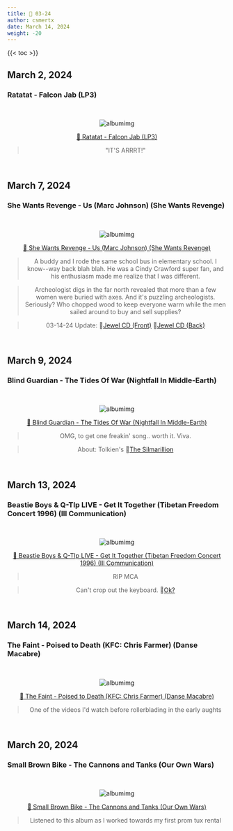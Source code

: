 ```yaml
---
title: 🎸 03-24
author: csmertx
date: March 14, 2024
weight: -20
---
```


<!--more-->

{{< toc >}}

## March 2, 2024
### Ratatat - Falcon Jab (LP3)

<br /><div style="text-align: center;">

![albumimg](/Blog/music/images/ratatat_lp3_jewel_cd.jpg "Ratatat - LP3 - Jewel CD")<br />

[🔗 Ratatat - Falcon Jab (LP3)](https://www.youtube.com/watch?v=4ohkCQp4xL0 "YouTube | Ratatat - Falcon Jab (LP3)")

> "IT'S ARRRT!"

<!-- Hello, awesome folks -->

</div><br />

## March 7, 2024
### She Wants Revenge - Us (Marc Johnson) (She Wants Revenge)

<br /><div style="text-align: center;">

![albumimg](/Blog/music/images/she_wants_revenge_she_wants_revenge_placeholder_jewel_cd.jpg "She Wants Revenge - She Wants Revenge - Placeholder Jewel CD")<br />

[🔗 She Wants Revenge - Us (Marc Johnson) (She Wants Revenge)](https://www.youtube.com/watch?v=cyn0DVSn96I "She Wants Revenge - Us (Marc Johnson) (She Wants Revenge)")

> A buddy and I rode the same school bus in elementary school. I know--way back blah blah. He was a Cindy Crawford super fan, and his enthusiasm made me realize that I was different.

> Archeologist digs in the far north revealed that more than a few women were buried with axes. And it's puzzling archeologists. Seriously? Who chopped wood to keep everyone warm while the men sailed around to buy and sell supplies?

> 03-14-24 Update: 🔗[Jewel CD (Front)](/Blog/music/images/she_wants_revenge_she_wants_revenge_jewel_cd_front.jpg "She Wants Revenge - She Wants Revenge - Jewel CD (Front)") 🔗[Jewel CD (Back)](/Blog/music/images/she_wants_revenge_she_wants_revenge_jewel_cd_back.jpg "She Wants Revenge - She Wants Revenge - Jewel CD (Back)")

<!-- Hello again, awesome folks. How's it going? -->

</div><br />

## March 9, 2024
### Blind Guardian - The Tides Of War (Nightfall In Middle-Earth)

<br /><div style="text-align: center;">

![albumimg](/Blog/music/images/blind_guardian_nightfall_in_middle-earth_digipak_br.jpg "Blind Guardian - Nightfall In Middle-Earth - Digipak (BR - UPC: 7908465500055)")<br />

[🔗 Blind Guardian - The Tides Of War (Nightfall In Middle-Earth)](https://www.youtube.com/watch?v=wp4InYVrsWg "YouTube | Blind Guardian - The Tides Of War (Nightfall In Middle-Earth)")

> OMG, to get one freakin' song.. worth it. Viva.

> About: Tolkien's 🔗[The Silmarillion](https://en.wikipedia.org/wiki/The_Silmarillion "Wikipedia | The Silmarillion")

<!-- Hello again awesome folks. I'm doing well, how are you? -->

</div><br />

## March 13, 2024
### Beastie Boys & Q-TIp LIVE - Get It Together (Tibetan Freedom Concert 1996) (Ill Communication)

<br /><div style="text-align: center;">

![albumimg](/Blog/music/images/beastie_boys_ill_communication.jpg "Beastie Boys - Ill Communication - Jewel CD")<br />

[🔗 Beastie Boys & Q-TIp LIVE - Get It Together (Tibetan Freedom Concert 1996) (Ill Communication)](https://www.youtube.com/watch?v=6zT8fuO02gk "YouTube | Beastie Boys & Q-TIp LIVE - Get It Together (Tibetan Freedom Concert 1996) (Ill Communication)")

> RIP MCA

> Can't crop out the keyboard. 🔗[Ok?](https://www.youtube.com/watch?v=xJYfOGb3sKw "YouTube | Beastie Boys - Glasgow 1999 (FULL)")

<!-- This is where I'll place secret decoder ring messages -->

</div><br />

## March 14, 2024
### The Faint - Poised to Death (KFC: Chris Farmer) (Danse Macabre)

<br /><div style="text-align: center;">

![albumimg](/Blog/music/images/the_faint_danse_macabre_jewel_cd.jpg "The Faint - Danse Macabre - Jewel CD")<br />

[🔗 The Faint - Poised to Death (KFC: Chris Farmer) (Danse Macabre)](https://www.youtube.com/watch?v=cZFhVy9Z1Lo "YouTube | The Faint - Poised to Death (KFC: Chris Farmer) (Danse Macabre)")

> One of the videos I'd watch before rollerblading in the early aughts

<!-- Underpants gnome defense -->

</div><br />


## March 20, 2024
### Small Brown Bike - The Cannons and Tanks (Our Own Wars)

<br /><div style="text-align: center;">

![albumimg](/Blog/music/images/small_brown_bike_our_own_wars_jewel_cd.jpg "Small Brown Bike - Our Own Wars - Jewel CD")<br />

[🔗 Small Brown Bike - The Cannons and Tanks (Our Own Wars)](https://www.youtube.com/watch?v=vSs6RoYY5pg "YouTube | Small Brown Bike - The Cannons and Tanks (Our Own Wars)")

> Listened to this album as I worked towards my first prom tux rental

<!-- By the looks they gave me, not many rode a skateboard to pickup their tux :P -->

</div><br />